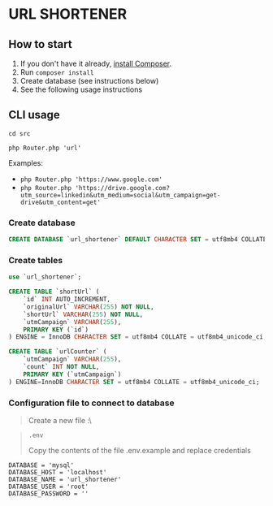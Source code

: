 # URL SHORTENER

## How to start

1. If you don't have it already, [install Composer](https://getcomposer.org/download/).
2. Run `composer install`
3. Create database (see instructions below)
4. See the following usage instructions

## CLI usage

`cd src`

`php Router.php 'url'`

Examples:
- `php Router.php 'https://www.google.com'`
- `php Router.php 'https://drive.google.com?utm_source=linkedin&utm_medium=social&utm_campaign=get-drive&utm_content=get'`


### Create database

```SQL
CREATE DATABASE `url_shortener` DEFAULT CHARACTER SET = utf8mb4 COLLATE = utf8mb4_unicode_ci;
```

### Create tables

```SQL
use `url_shortener`;

CREATE TABLE `shortUrl` ( 
    `id` INT AUTO_INCREMENT,
    `originalUrl` VARCHAR(255) NOT NULL,
    `shortUrl` VARCHAR(255) NOT NULL,
    `utmCampaign` VARCHAR(255),
    PRIMARY KEY (`id`)
) ENGINE = InnoDB CHARACTER SET = utf8mb4 COLLATE = utf8mb4_unicode_ci;

CREATE TABLE `urlCounter` ( 
    `utmCampaign` VARCHAR(255),
    `count` INT NOT NULL,
    PRIMARY KEY (`utmCampaign`)
) ENGINE=InnoDB CHARACTER SET = utf8mb4 COLLATE = utf8mb4_unicode_ci;

```

### Configuration file to connect to database

> Create a new file :\

>`.env`
>
> Copy the contents of the file .env.example and replace credentials
>
```
DATABASE = 'mysql'
DATABASE_HOST = 'localhost'
DATABASE_NAME = 'url_shortener'
DATABASE_USER = 'root'
DATABASE_PASSWORD = ''
```
